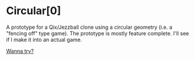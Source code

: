 Circular[0]
=============

A prototype for a Qix/Jezzball clone using a circular geometry (i.e. a "fencing off" type game). The prototype is mostly feature complete. I'll see if I make it into an actual game.

[Wanna try?](http://mbuettner.github.io/circular-zero/public/)

